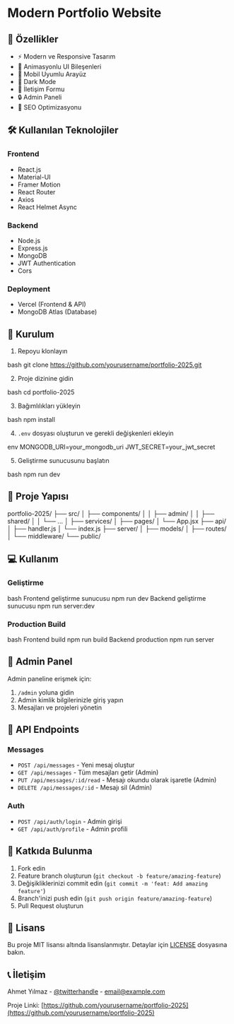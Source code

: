 # Modern Portfolio Website


## 🌟 Özellikler

- ⚡️ Modern ve Responsive Tasarım
- 🎨 Animasyonlu UI Bileşenleri
- 📱 Mobil Uyumlu Arayüz
- 🌙 Dark Mode
- 📧 İletişim Formu
- 🔒 Admin Paneli
- 🎯 SEO Optimizasyonu

## 🛠️ Kullanılan Teknolojiler

### Frontend
- React.js
- Material-UI
- Framer Motion
- React Router
- Axios
- React Helmet Async

### Backend
- Node.js
- Express.js
- MongoDB
- JWT Authentication
- Cors

### Deployment
- Vercel (Frontend & API)
- MongoDB Atlas (Database)

## 🚀 Kurulum

1. Repoyu klonlayın

bash
git clone https://github.com/yourusername/portfolio-2025.git

2. Proje dizinine gidin

bash
cd portfolio-2025

3. Bağımlılıkları yükleyin

bash
npm install

4. `.env` dosyası oluşturun ve gerekli değişkenleri ekleyin

env
MONGODB_URI=your_mongodb_uri
JWT_SECRET=your_jwt_secret

5. Geliştirme sunucusunu başlatın

bash
npm run dev

## 📁 Proje Yapısı

portfolio-2025/
├── src/
│ ├── components/
│ │ ├── admin/
│ │ ├── shared/
│ │ └── ...
│ ├── services/
│ ├── pages/
│ └── App.jsx
├── api/
│ ├── handler.js
│ └── index.js
├── server/
│ ├── models/
│ ├── routes/
│ └── middleware/
└── public/

## 💻 Kullanım

### Geliştirme

bash
Frontend geliştirme sunucusu
npm run dev
Backend geliştirme sunucusu
npm run server:dev

### Production Build

bash
Frontend build
npm run build
Backend production
npm run server

## 🔑 Admin Panel

Admin paneline erişmek için:
1. `/admin` yoluna gidin
2. Admin kimlik bilgilerinizle giriş yapın
3. Mesajları ve projeleri yönetin

## 📝 API Endpoints

### Messages
- `POST /api/messages` - Yeni mesaj oluştur
- `GET /api/messages` - Tüm mesajları getir (Admin)
- `PUT /api/messages/:id/read` - Mesajı okundu olarak işaretle (Admin)
- `DELETE /api/messages/:id` - Mesajı sil (Admin)

### Auth
- `POST /api/auth/login` - Admin girişi
- `GET /api/auth/profile` - Admin profili

## 🤝 Katkıda Bulunma

1. Fork edin
2. Feature branch oluşturun (`git checkout -b feature/amazing-feature`)
3. Değişikliklerinizi commit edin (`git commit -m 'feat: Add amazing feature'`)
4. Branch'inizi push edin (`git push origin feature/amazing-feature`)
5. Pull Request oluşturun

## 📄 Lisans

Bu proje MIT lisansı altında lisanslanmıştır. Detaylar için [LICENSE](LICENSE) dosyasına bakın.

## 📞 İletişim

Ahmet Yılmaz - [@twitterhandle](https://twitter.com/twitterhandle) - email@example.com

Proje Linki: [https://github.com/yourusername/portfolio-2025](https://github.com/yourusername/portfolio-2025)








